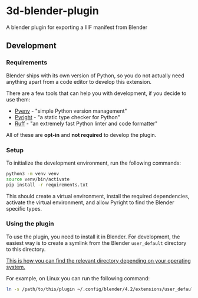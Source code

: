 # 3d-blender-plugin
A blender plugin for exporting a IIIF manifest from Blender

## Development

### Requirements

Blender ships with its own version of Python, so you do not actually need anything apart from a code editor to develop this extension.

There are a few tools that can help you with development, if you decide to use them:
- [Pyenv](https://github.com/pyenv/pyenv) - "simple Python version management"
- [Pyright](https://github.com/microsoft/pyright) - "a static type checker for Python"
- [Ruff](https://github.com/astral-sh/ruff) - "an extremely fast Python linter and code formatter"

All of these are **opt-in** and **not required** to develop the plugin.

### Setup

To initialize the development environment, run the following commands:

```bash
python3 -m venv venv
source venv/bin/activate
pip install -r requirements.txt
```

This should create a virtual environment, install the required dependencies, activate the virtual environment, and allow Pyright to find the Blender specific types.

### Using the plugin

To use the plugin, you need to install it in Blender.
For development, the easiest way is to create a symlink from the Blender `user_default` directory to this directory.

[This is how you can find the relevant directory depending on your operating system.](https://docs.blender.org/manual/en/4.2/advanced/blender_directory_layout.html)

For example, on Linux you can run the following command:

```bash
ln -s /path/to/this/plugin ~/.config/blender/4.2/extensions/user_default/iiif_blender
```

